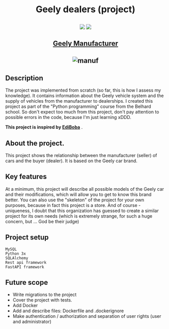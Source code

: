 <h1 align="center">Geely dealers (project)</h1>
<h2 align="center">

</h2>

<p align="center">


<img src="https://img.shields.io/badge/made%20by-Lasske-blue.svg" >

<img src="https://img.shields.io/badge/versin-0.0.1-green.svg">


<h2 align="center"><a  href="http://belgee.by/">Geely Manufacturer</a></h2>

<h2 align="center"><img src="https://i.ibb.co/XVLjCNC/manuf.jpg" alt="manuf" border="0"></p>

## Description


The project was implemented from scratch (so far, this is how I assess my knowledge). It contains information about the Geely vehicle system and the supply of vehicles from the manufacturer to dealerships. I created this project as part of the "Python programming" course from the Belhard school. So don't expect too much from this project, don't pay attention to possible errors in the code, because I'm just learning xDDD.

**This project is inspired by [EdiBoba](https://github.com/EdiBoba)** .


## About the project.

This project shows the relationship between the manufacturer (seller) of cars and the buyer (dealer). It is based on the Geely car brand.

## Key features

At a minimum, this project will describe all possible models of the Geely car and their modifications, which will allow you to get to know this brand better. You can also use the "skeleton" of the project for your own purposes, because in fact this project is a store. And of course - uniqueness, I doubt that this organization has guessed to create a similar project for its own needs (which is extremely strange, for such a huge concern, but ... God be their judge)

## Project setup

```
MySQL
Python 3x
SQLAlchemy
Rest api framework
FastAPI framework
```

## Future scope

- Write migrations to the project
- Cover the project with tests.
- Add Docker
- Add and describe files: Dockerfile and .dockerignore
- Make authentication / authorization and separation of user rights (user and administrator)